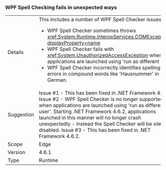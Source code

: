 ### WPF Spell Checking fails in unexpected ways


|   |   |
|---|---|
|Details|This includes a number of WPF Spell Checker issues:<ul><li>WPF Spell Checker sometimes throws <xref:System.Runtime.InteropServices.COMException?displayProperty=name></li><li>WPF Spell Checker fails with <xref:System.UnauthorizedAccessException> when applications are launched using 'run as different user'</li><li>WPF Spell Checker incorrectly identifies spelling errors in compound words like 'Hausnummer' in German.</li></ul>|
|Suggestion|Issue #1 - This has been fixed in .NET Framework 4.6.2 Issue #2 - WPF Spell Checker is no longer supported when applications are launched using 'run as different user'. Starting .NET Framework 4.6.2, applications launched in this manner will no longer crash unexpectedly - instead the Spell Checker will be silently disabled. Issue #3 - This has been fixed in .NET Framework 4.6.2.|
|Scope|Edge|
|Version|4.6.1|
|Type|Runtime|

